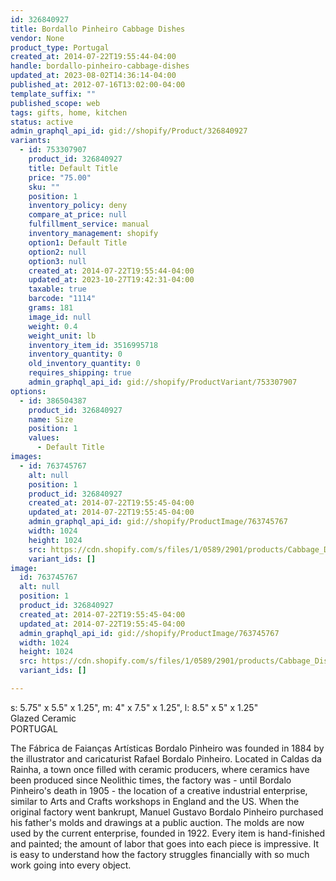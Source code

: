```yaml
---
id: 326840927
title: Bordallo Pinheiro Cabbage Dishes
vendor: None
product_type: Portugal
created_at: 2014-07-22T19:55:44-04:00
handle: bordallo-pinheiro-cabbage-dishes
updated_at: 2023-08-02T14:36:14-04:00
published_at: 2012-07-16T13:02:00-04:00
template_suffix: ""
published_scope: web
tags: gifts, home, kitchen
status: active
admin_graphql_api_id: gid://shopify/Product/326840927
variants:
  - id: 753307907
    product_id: 326840927
    title: Default Title
    price: "75.00"
    sku: ""
    position: 1
    inventory_policy: deny
    compare_at_price: null
    fulfillment_service: manual
    inventory_management: shopify
    option1: Default Title
    option2: null
    option3: null
    created_at: 2014-07-22T19:55:44-04:00
    updated_at: 2023-10-27T19:42:31-04:00
    taxable: true
    barcode: "1114"
    grams: 181
    image_id: null
    weight: 0.4
    weight_unit: lb
    inventory_item_id: 3516995718
    inventory_quantity: 0
    old_inventory_quantity: 0
    requires_shipping: true
    admin_graphql_api_id: gid://shopify/ProductVariant/753307907
options:
  - id: 386504387
    product_id: 326840927
    name: Size
    position: 1
    values:
      - Default Title
images:
  - id: 763745767
    alt: null
    position: 1
    product_id: 326840927
    created_at: 2014-07-22T19:55:45-04:00
    updated_at: 2014-07-22T19:55:45-04:00
    admin_graphql_api_id: gid://shopify/ProductImage/763745767
    width: 1024
    height: 1024
    src: https://cdn.shopify.com/s/files/1/0589/2901/products/Cabbage_Dishes.jpeg?v=1406073345
    variant_ids: []
image:
  id: 763745767
  alt: null
  position: 1
  product_id: 326840927
  created_at: 2014-07-22T19:55:45-04:00
  updated_at: 2014-07-22T19:55:45-04:00
  admin_graphql_api_id: gid://shopify/ProductImage/763745767
  width: 1024
  height: 1024
  src: https://cdn.shopify.com/s/files/1/0589/2901/products/Cabbage_Dishes.jpeg?v=1406073345
  variant_ids: []

---
```


s: 5.75" x 5.5" x 1.25", m: 4" x 7.5" x 1.25", l: 8.5" x 5" x 1.25"  
Glazed Ceramic  
PORTUGAL

The Fábrica de Faianças Artísticas Bordalo Pinheiro was founded in 1884 by the illustrator and caricaturist Rafael Bordalo Pinheiro. Located in Caldas da Rainha, a town once filled with ceramic producers, where ceramics have been produced since Neolithic times, the factory was - until Bordalo Pinheiro's death in 1905 - the location of a creative industrial enterprise, similar to Arts and Crafts workshops in England and the US. When the original factory went bankrupt, Manuel Gustavo Bordalo Pinheiro purchased his father's molds and drawings at a public auction. The molds are now used by the current enterprise, founded in 1922. Every item is hand-finished and painted; the amount of labor that goes into each piece is impressive. It is easy to understand how the factory struggles financially with so much work going into every object.